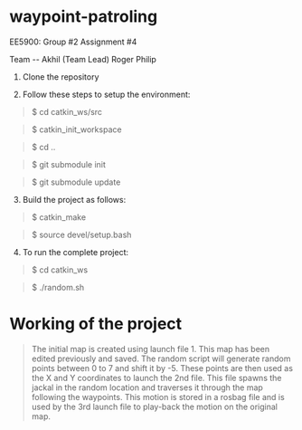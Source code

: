 # waypoint-patroling
EE5900: Group #2 Assignment #4

Team --
Akhil (Team Lead)
Roger
Philip

1. Clone the repository

2. Follow these steps to setup the environment:
  > $ cd catkin_ws/src

  > $ catkin_init_workspace

  > $ cd ..

  > $ git submodule init

  > $ git submodule update

3. Build the project as follows:
  > $ catkin_make

  > $ source devel/setup.bash

4. To run the complete project:
  > $ cd catkin_ws

  > $ ./random.sh

# Working of the project
> The initial map is created using launch file 1. This map has been edited previously and saved.
> The random script will generate random points between 0 to 7 and shift it by -5.
> These points are then used as the X and Y coordinates to launch the 2nd file. This file spawns 
the jackal in the random location and traverses it through the map following the waypoints.
> This motion is stored in a rosbag file and is used by the 3rd launch file to play-back the motion
on the original map.
